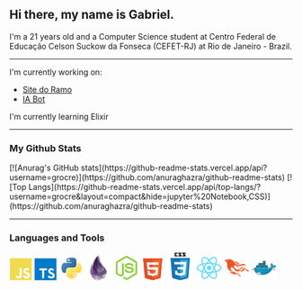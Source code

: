  

## **Hi there, my name is Gabriel.** ## 

I'm a 21 years old and a Computer Science student at Centro Federal de Educação Celson Suckow da Fonseca (CEFET-RJ) at Rio de Janeiro - Brazil.  

***

I'm currently working on:
 * [Site do Ramo](https://github.com/WolfByte-CEFET-RJ/Site_do_Ramo)
 * [IA Bot](https://github.com/WolfByte-CEFET-RJ/IA-BOT)


I'm currently learning Elixir 


***

### **My Github Stats** ###

<div style="display: inline_block">
 [![Anurag's GitHub stats](https://github-readme-stats.vercel.app/api?username=grocre)](https://github.com/anuraghazra/github-readme-stats)
 [![Top Langs](https://github-readme-stats.vercel.app/api/top-langs/?username=grocre&layout=compact&hide=jupyter%20Notebook,CSS)](https://github.com/anuraghazra/github-readme-stats)
</div>

***

### **Languages and Tools** ###

<div style="display: inline_block">
 <img src=https://raw.githubusercontent.com/devicons/devicon/master/icons/javascript/javascript-plain.svg width='40' height='40'>
 <img src=https://raw.githubusercontent.com/devicons/devicon/master/icons/typescript/typescript-plain.svg width='40' height='40'>
 <img src=https://raw.githubusercontent.com/devicons/devicon/master/icons/python/python-original.svg width='45' height='45'>
 <img src=https://raw.githubusercontent.com/devicons/devicon/master/icons/elixir/elixir-original.svg width='45' height='45'>
 <img src=https://raw.githubusercontent.com/devicons/devicon/master/icons/nodejs/nodejs-original.svg width='45' height='45'>
 <img src=https://raw.githubusercontent.com/devicons/devicon/master/icons/html5/html5-original.svg width='40'height='40'>
 <img src=https://raw.githubusercontent.com/devicons/devicon/master/icons/css3/css3-original-wordmark.svg width='50'height='50'>
 <img src=https://raw.githubusercontent.com/devicons/devicon/master/icons/react/react-original.svg width='45' height='45'>
 <img src=https://raw.githubusercontent.com/devicons/devicon/master/icons/phoenix/phoenix-original.svg width='45' height='45'>
 <img src=https://raw.githubusercontent.com/devicons/devicon/master/icons/docker/docker-original.svg width='45' height='45'>
</div>



